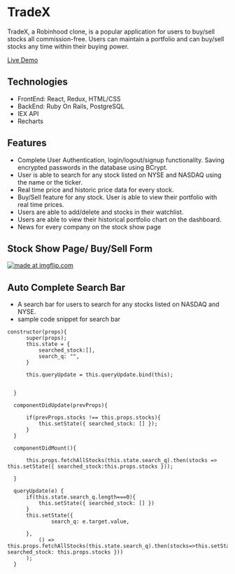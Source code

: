# TradeX
 TradeX, a Robinhood clone, is a popular application for users to buy/sell stocks all commission-free. Users can maintain a portfolio and can buy/sell stocks any time within their buying power.
 
 [Live Demo](https://trade--x.herokuapp.com/#/)
 
 
## Technologies
 * FrontEnd: React, Redux, HTML/CSS
 * BackEnd: Ruby On Rails, PostgreSQL
 * IEX API
 * Recharts
  
## Features
 * Complete User Authentication, login/logout/signup functionality. Saving encrypted passwords in the database using BCrypt.
 * User is able to search for any stock listed on NYSE and NASDAQ using the name or the ticker.
 * Real time price and historic price data for every stock.
 * Buy/Sell feature for any stock. User is able to view their portfolio with real time prices.
 * Users are able to add/delete and stocks in their watchlist.
 * Users are able to view their historical portfolio chart on the dashboard.
 * News for every company on the stock show page
 
 ## Stock Show Page/ Buy/Sell Form
 

  <a href="https://imgflip.com/gif/3bx081"><img src="https://i.imgflip.com/3bx081.gif" title="made at imgflip.com"/></a>
  
  ## Auto Complete Search Bar
  * A search bar for users to search for any stocks listed on NASDAQ and NYSE. 
  * sample code snippet for search bar
  ```
  constructor(props){
        super(props);
        this.state = {
            searched_stock:[],
            search_q: "",
        }

        this.queryUpdate = this.queryUpdate.bind(this);

        
    }

    componentDidUpdate(prevProps){

        if(prevProps.stocks !== this.props.stocks){
            this.setState({ searched_stock: [] });
        }
    }

    componentDidMount(){
        
        this.props.fetchAllStocks(this.state.search_q).then(stocks => this.setState({ searched_stock:this.props.stocks }));
        
    }

    queryUpdate(e) { 
        if(this.state.search_q.length===0){
            this.setState({ searched_stock: [] })
        }
        this.setState({
                search_q: e.target.value, 
            
        },
            () => this.props.fetchAllStocks(this.state.search_q).then(stocks=>this.setState({ searched_stock: this.props.stocks }))
        );
    }


  ```

    
